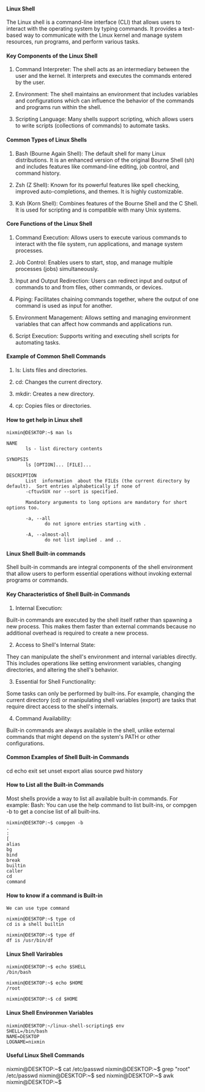 #### Linux Shell

The Linux shell is a command-line interface (CLI) that allows users to interact with the operating system by typing commands. It provides a text-based way to communicate with the Linux kernel and manage system resources, run programs, and perform various tasks.

#### Key Components of the Linux Shell

1) Command Interpreter: The shell acts as an intermediary between the user and the kernel. It interprets and executes the commands entered by the user.

2) Environment: The shell maintains an environment that includes variables and configurations which can influence the behavior of the commands and programs run within the shell.

3) Scripting Language: Many shells support scripting, which allows users to write scripts (collections of commands) to automate tasks.

#### Common Types of Linux Shells

1) Bash (Bourne Again Shell): The default shell for many Linux distributions. It is an enhanced version of the original Bourne Shell (sh) and includes features like command-line editing, job control, and command history.

2) Zsh (Z Shell): Known for its powerful features like spell checking, improved auto-completions, and themes. It is highly customizable.

3) Ksh (Korn Shell): Combines features of the Bourne Shell and the C Shell. It is used for scripting and is compatible with many Unix systems.

#### Core Functions of the Linux Shell

1) Command Execution: Allows users to execute various commands to interact with the file system, run applications, and manage system processes.

2) Job Control: Enables users to start, stop, and manage multiple processes (jobs) simultaneously.

3) Input and Output Redirection: Users can redirect input and output of commands to and from files, other commands, or devices.

4) Piping: Facilitates chaining commands together, where the output of one command is used as input for another.

5) Environment Management: Allows setting and managing environment variables that can affect how commands and applications run.

6) Script Execution: Supports writing and executing shell scripts for automating tasks.

#### Example of Common Shell Commands

1) ls: Lists files and directories.

2) cd: Changes the current directory.

3) mkdir: Creates a new directory.

4) cp: Copies files or directories.

#### How to get help in Linux shell

```
nixmin@DESKTOP:~$ man ls

NAME
       ls - list directory contents

SYNOPSIS
       ls [OPTION]... [FILE]...

DESCRIPTION
       List  information  about the FILEs (the current directory by default).  Sort entries alphabetically if none of
       -cftuvSUX nor --sort is specified.

       Mandatory arguments to long options are mandatory for short options too.

       -a, --all
              do not ignore entries starting with .

       -A, --almost-all
              do not list implied . and ..

```

#### Linux Shell Built-in commands

Shell built-in commands are integral components of the shell environment that allow users to perform essential operations without invoking external programs or commands.

#### Key Characteristics of Shell Built-in Commands

1) Internal Execution:

Built-in commands are executed by the shell itself rather than spawning a new process. This makes them faster than external commands because no additional overhead is required to create a new process.

2) Access to Shell's Internal State:

They can manipulate the shell's environment and internal variables directly. This includes operations like setting environment variables, changing directories, and altering the shell's behavior.

3) Essential for Shell Functionality:

Some tasks can only be performed by built-ins. For example, changing the current directory (cd) or manipulating shell variables (export) are tasks that require direct access to the shell's internals.

4) Command Availability:

Built-in commands are always available in the shell, unlike external commands that might depend on the system's PATH or other configurations.

#### Common Examples of Shell Built-in Commands

cd 
echo
exit
set
unset
export
alias
source
pwd
history

#### How to List all the Built-in Commands

Most shells provide a way to list all available built-in commands. For example:
Bash: You can use the help command to list built-ins, or compgen -b to get a concise list of all built-ins.

```
nixmin@DESKTOP:~$ compgen -b
.
:
[
alias
bg
bind
break
builtin
caller
cd
command
```

#### How to know if a command is Built-in
```
We can use type command

nixmin@DESKTOP:~$ type cd
cd is a shell builtin

nixmin@DESKTOP:~$ type df
df is /usr/bin/df
```

#### Linux Shell Varirables
```
nixmin@DESKTOP:~$ echo $SHELL
/bin/bash

nixmin@DESKTOP:~$ echo $HOME
/root

nixmin@DESKTOP:~$ cd $HOME

```

#### Linux Shell Environmen Variables
```
nixmin@DESKTOP:~/linux-shell-scripting$ env
SHELL=/bin/bash
NAME=DESKTOP
LOGNAME=nixmin
```

#### Useful Linux Shell Commands

nixmin@DESKTOP:~$ cat /etc/passwd
nixmin@DESKTOP:~$ grep "root" /etc/passwd
nixmin@DESKTOP:~$ sed 
nixmin@DESKTOP:~$ awk 
nixmin@DESKTOP:~$ 

